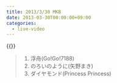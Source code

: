 ```yaml
---
title: 2013/3/30 MKB
date: 2013-03-30T00:00:00+09:00
categories:
  - live-video
---
```


{{<youtube iT1hOoqsb_Q>}}

> 1. 浮舟(Go!Go!7188)  
> 2. のろいのように(矢野まき)  
> 3. ダイヤモンド(Princess Princess)  

